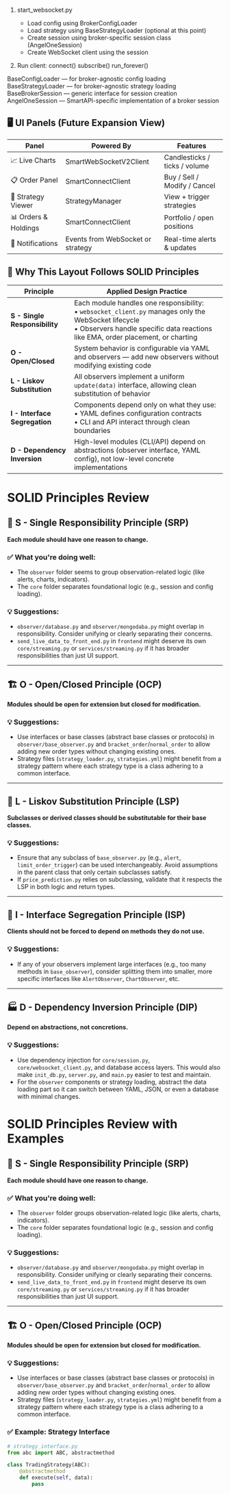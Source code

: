 1. start_websocket.py
   - Load config using BrokerConfigLoader
   - Load strategy using BaseStrategyLoader (optional at this point)
   - Create session using broker-specific session class (AngelOneSession)
   - Create WebSocket client using the session

2. Run client:
    connect()
    subscribe()
    run_forever()

BaseConfigLoader — for broker-agnostic config loading
BaseStrategyLoader — for broker-agnostic strategy loading
BaseBrokerSession — generic interface for session creation
AngelOneSession — SmartAPI-specific implementation of a broker session


## 🖥️ UI Panels (Future Expansion View)

| Panel               | Powered By              | Features                          |
|---------------------|--------------------------|------------------------------------|
| 📈 Live Charts      | SmartWebSocketV2Client   | Candlesticks / ticks / volume     |
| 📋 Order Panel      | SmartConnectClient       | Buy / Sell / Modify / Cancel      |
| 🧠 Strategy Viewer  | StrategyManager          | View + trigger strategies         |
| 📊 Orders & Holdings| SmartConnectClient       | Portfolio / open positions        |
| 📍 Notifications    | Events from WebSocket or strategy | Real-time alerts & updates |


## 📐 Why This Layout Follows SOLID Principles

| Principle                 | Applied Design Practice |
|--------------------------|-------------------------|
| **S - Single Responsibility** | Each module handles one responsibility:<br>• `websocket_client.py` manages only the WebSocket lifecycle<br>• Observers handle specific data reactions like EMA, order placement, or charting |
| **O - Open/Closed**         | System behavior is configurable via YAML and observers — add new observers without modifying existing code |
| **L - Liskov Substitution** | All observers implement a uniform `update(data)` interface, allowing clean substitution of behavior |
| **I - Interface Segregation** | Components depend only on what they use:<br>• YAML defines configuration contracts<br>• CLI and API interact through clean boundaries |
| **D - Dependency Inversion** | High-level modules (CLI/API) depend on abstractions (observer interface, YAML config), not low-level concrete implementations |


# SOLID Principles Review

## 🧱 S - Single Responsibility Principle (SRP)
**Each module should have one reason to change.**

### ✅ What you're doing well:
- The `observer` folder seems to group observation-related logic (like alerts, charts, indicators).
- The `core` folder separates foundational logic (e.g., session and config loading).

### 💡 Suggestions:
- `observer/database.py` and `observer/mongodaba.py` might overlap in responsibility. Consider unifying or clearly separating their concerns.
- `send_live_data_to_front_end.py` in `frontend` might deserve its own `core/streaming.py` or `services/streaming.py` if it has broader responsibilities than just UI support.

---

## 🏗 O - Open/Closed Principle (OCP)
**Modules should be open for extension but closed for modification.**

### 💡 Suggestions:
- Use interfaces or base classes (abstract base classes or protocols) in `observer/base_observer.py` and `bracket_order`/`normal_order` to allow adding new order types without changing existing ones.
- Strategy files (`strategy_loader.py`, `strategies.yml`) might benefit from a strategy pattern where each strategy type is a class adhering to a common interface.

---

## 🔌 L - Liskov Substitution Principle (LSP)
**Subclasses or derived classes should be substitutable for their base classes.**

### 💡 Suggestions:
- Ensure that any subclass of `base_observer.py` (e.g., `alert`, `limit_order_trigger`) can be used interchangeably. Avoid assumptions in the parent class that only certain subclasses satisfy.
- If `price_prediction.py` relies on subclassing, validate that it respects the LSP in both logic and return types.

---

## 🔄 I - Interface Segregation Principle (ISP)
**Clients should not be forced to depend on methods they do not use.**

### 💡 Suggestions:
- If any of your observers implement large interfaces (e.g., too many methods in `base_observer`), consider splitting them into smaller, more specific interfaces like `AlertObserver`, `ChartObserver`, etc.

---

## 🏭 D - Dependency Inversion Principle (DIP)
**Depend on abstractions, not concretions.**

### 💡 Suggestions:
- Use dependency injection for `core/session.py`, `core/websocket_client.py`, and database access layers. This would also make `init_db.py`, `server.py`, and `main.py` easier to test and maintain.
- For the `observer` components or strategy loading, abstract the data loading part so it can switch between YAML, JSON, or even a database with minimal changes.


# SOLID Principles Review with Examples

## 🧱 S - Single Responsibility Principle (SRP)
**Each module should have one reason to change.**

### ✅ What you're doing well:
- The `observer` folder groups observation-related logic (like alerts, charts, indicators).
- The `core` folder separates foundational logic (e.g., session and config loading).

### 💡 Suggestions:
- `observer/database.py` and `observer/mongodaba.py` might overlap in responsibility. Consider unifying or clearly separating their concerns.
- `send_live_data_to_front_end.py` in `frontend` might deserve its own `core/streaming.py` or `services/streaming.py` if it has broader responsibilities than just UI support.

---

## 🏗 O - Open/Closed Principle (OCP)
**Modules should be open for extension but closed for modification.**

### 💡 Suggestions:
- Use interfaces or base classes (abstract base classes or protocols) in `observer/base_observer.py` and `bracket_order`/`normal_order` to allow adding new order types without changing existing ones.
- Strategy files (`strategy_loader.py`, `strategies.yml`) might benefit from a strategy pattern where each strategy type is a class adhering to a common interface.

### ✅ Example: Strategy Interface
```python
# strategy_interface.py
from abc import ABC, abstractmethod

class TradingStrategy(ABC):
    @abstractmethod
    def execute(self, data):
        pass

